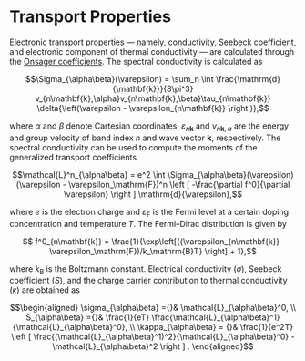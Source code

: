 # Transport Properties


Electronic transport properties — namely, conductivity, Seebeck coefficient,
and electronic component of thermal conductivity — are calculated through the
[Onsager coefficients](https://www.sciencedirect.com/science/article/pii/S0010465518301632?via%3Dihub).
The spectral conductivity is calculated as
```math
\Sigma_{\alpha\beta}(\varepsilon) =  \sum_n \int \frac{\mathrm{d}{\mathbf{k}}}{8\pi^3}
v_{n\mathbf{k},\alpha}v_{n\mathbf{k},\beta}\tau_{n\mathbf{k}}
\delta{\left(\varepsilon - \varepsilon_{n\mathbf{k}} \right )},
```
where $`\alpha`$ and $`\beta`$ denote Cartesian coordinates,
$`\varepsilon_{n\mathbf{k}}`$ and $`v_{n\mathbf{k},\alpha}`$ are the energy and
group velocity of band index $`n`$ and wave vector $`\mathbf{k}`$, respectively.
The spectral conductivity can be used to compute the moments of the generalized
transport coefficients
```math
\mathcal{L}^n_{\alpha\beta} = e^2 \int \Sigma_{\alpha\beta}(\varepsilon) (\varepsilon - \varepsilon_\mathrm{F})^n
\left [ -\frac{\partial f^0}{\partial \varepsilon} \right ] \mathrm{d}{\varepsilon},
```
where $`e`$ is the electron charge and $`\varepsilon_\mathrm{F}`$ is the Fermi level at a certain doping
concentration and temperature $`T`$.
The Fermi–Dirac distribution is given by
```math
    f^0_{n\mathbf{k}} = \frac{1}{\exp\left[{(\varepsilon_{n\mathbf{k}}-\varepsilon_\mathrm{F})/k_\mathrm{B}T} \right] + 1},
```
where $`k_\mathrm{B}`$ is the Boltzmann constant.
Electrical conductivity ($`\sigma`$), Seebeck coefficient ($`S`$), and the
charge carrier contribution to thermal conductivity ($`\kappa`$) are obtained as
```math
\begin{aligned}
\sigma_{\alpha\beta} ={}& \mathcal{L}_{\alpha\beta}^0, \\
S_{\alpha\beta} ={}& \frac{1}{eT} \frac{\mathcal{L}_{\alpha\beta}^1}{\mathcal{L}_{\alpha\beta}^0}, \\
\kappa_{\alpha\beta} = {}& \frac{1}{e^2T}
\left [ \frac{(\mathcal{L}_{\alpha\beta}^1)^2}{\mathcal{L}_{\alpha\beta}^0}
- \mathcal{L}_{\alpha\beta}^2 \right ] .
\end{aligned}
```

